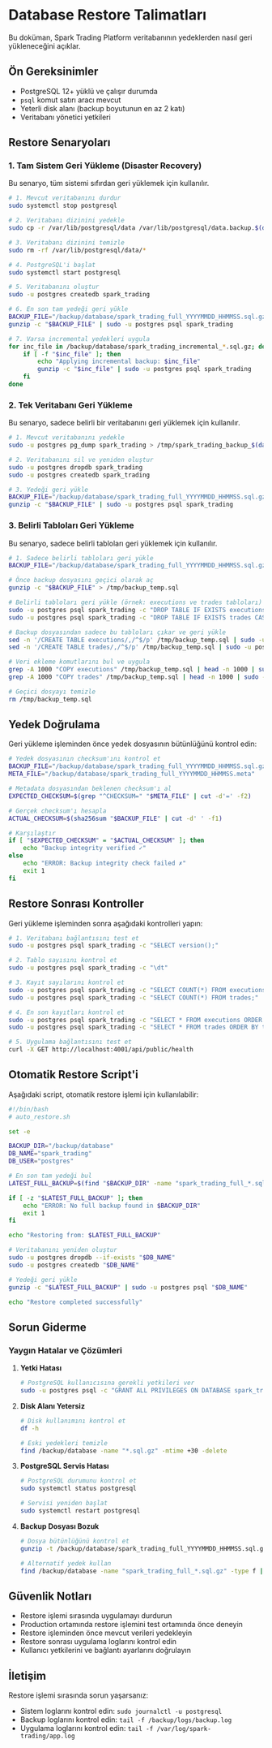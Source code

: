 # Database Restore Talimatları

Bu doküman, Spark Trading Platform veritabanının yedeklerden nasıl geri yükleneceğini açıklar.

## Ön Gereksinimler

- PostgreSQL 12+ yüklü ve çalışır durumda
- `psql` komut satırı aracı mevcut
- Yeterli disk alanı (backup boyutunun en az 2 katı)
- Veritabanı yönetici yetkileri

## Restore Senaryoları

### 1. Tam Sistem Geri Yükleme (Disaster Recovery)

Bu senaryo, tüm sistemi sıfırdan geri yüklemek için kullanılır.

```bash
# 1. Mevcut veritabanını durdur
sudo systemctl stop postgresql

# 2. Veritabanı dizinini yedekle
sudo cp -r /var/lib/postgresql/data /var/lib/postgresql/data.backup.$(date +%Y%m%d_%H%M%S)

# 3. Veritabanı dizinini temizle
sudo rm -rf /var/lib/postgresql/data/*

# 4. PostgreSQL'i başlat
sudo systemctl start postgresql

# 5. Veritabanını oluştur
sudo -u postgres createdb spark_trading

# 6. En son tam yedeği geri yükle
BACKUP_FILE="/backup/database/spark_trading_full_YYYYMMDD_HHMMSS.sql.gz"
gunzip -c "$BACKUP_FILE" | sudo -u postgres psql spark_trading

# 7. Varsa incremental yedekleri uygula
for inc_file in /backup/database/spark_trading_incremental_*.sql.gz; do
    if [ -f "$inc_file" ]; then
        echo "Applying incremental backup: $inc_file"
        gunzip -c "$inc_file" | sudo -u postgres psql spark_trading
    fi
done
```

### 2. Tek Veritabanı Geri Yükleme

Bu senaryo, sadece belirli bir veritabanını geri yüklemek için kullanılır.

```bash
# 1. Mevcut veritabanını yedekle
sudo -u postgres pg_dump spark_trading > /tmp/spark_trading_backup_$(date +%Y%m%d_%H%M%S).sql

# 2. Veritabanını sil ve yeniden oluştur
sudo -u postgres dropdb spark_trading
sudo -u postgres createdb spark_trading

# 3. Yedeği geri yükle
BACKUP_FILE="/backup/database/spark_trading_full_YYYYMMDD_HHMMSS.sql.gz"
gunzip -c "$BACKUP_FILE" | sudo -u postgres psql spark_trading
```

### 3. Belirli Tabloları Geri Yükleme

Bu senaryo, sadece belirli tabloları geri yüklemek için kullanılır.

```bash
# 1. Sadece belirli tabloları geri yükle
BACKUP_FILE="/backup/database/spark_trading_full_YYYYMMDD_HHMMSS.sql.gz"

# Önce backup dosyasını geçici olarak aç
gunzip -c "$BACKUP_FILE" > /tmp/backup_temp.sql

# Belirli tabloları geri yükle (örnek: executions ve trades tabloları)
sudo -u postgres psql spark_trading -c "DROP TABLE IF EXISTS executions CASCADE;"
sudo -u postgres psql spark_trading -c "DROP TABLE IF EXISTS trades CASCADE;"

# Backup dosyasından sadece bu tabloları çıkar ve geri yükle
sed -n '/CREATE TABLE executions/,/^$/p' /tmp/backup_temp.sql | sudo -u postgres psql spark_trading
sed -n '/CREATE TABLE trades/,/^$/p' /tmp/backup_temp.sql | sudo -u postgres psql spark_trading

# Veri ekleme komutlarını bul ve uygula
grep -A 1000 "COPY executions" /tmp/backup_temp.sql | head -n 1000 | sudo -u postgres psql spark_trading
grep -A 1000 "COPY trades" /tmp/backup_temp.sql | head -n 1000 | sudo -u postgres psql spark_trading

# Geçici dosyayı temizle
rm /tmp/backup_temp.sql
```

## Yedek Doğrulama

Geri yükleme işleminden önce yedek dosyasının bütünlüğünü kontrol edin:

```bash
# Yedek dosyasının checksum'ını kontrol et
BACKUP_FILE="/backup/database/spark_trading_full_YYYYMMDD_HHMMSS.sql.gz"
META_FILE="/backup/database/spark_trading_full_YYYYMMDD_HHMMSS.meta"

# Metadata dosyasından beklenen checksum'ı al
EXPECTED_CHECKSUM=$(grep "^CHECKSUM=" "$META_FILE" | cut -d'=' -f2)

# Gerçek checksum'ı hesapla
ACTUAL_CHECKSUM=$(sha256sum "$BACKUP_FILE" | cut -d' ' -f1)

# Karşılaştır
if [ "$EXPECTED_CHECKSUM" = "$ACTUAL_CHECKSUM" ]; then
    echo "Backup integrity verified ✓"
else
    echo "ERROR: Backup integrity check failed ✗"
    exit 1
fi
```

## Restore Sonrası Kontroller

Geri yükleme işleminden sonra aşağıdaki kontrolleri yapın:

```bash
# 1. Veritabanı bağlantısını test et
sudo -u postgres psql spark_trading -c "SELECT version();"

# 2. Tablo sayısını kontrol et
sudo -u postgres psql spark_trading -c "\dt"

# 3. Kayıt sayılarını kontrol et
sudo -u postgres psql spark_trading -c "SELECT COUNT(*) FROM executions;"
sudo -u postgres psql spark_trading -c "SELECT COUNT(*) FROM trades;"

# 4. En son kayıtları kontrol et
sudo -u postgres psql spark_trading -c "SELECT * FROM executions ORDER BY started_at DESC LIMIT 5;"
sudo -u postgres psql spark_trading -c "SELECT * FROM trades ORDER BY ts DESC LIMIT 5;"

# 5. Uygulama bağlantısını test et
curl -X GET http://localhost:4001/api/public/health
```

## Otomatik Restore Script'i

Aşağıdaki script, otomatik restore işlemi için kullanılabilir:

```bash
#!/bin/bash
# auto_restore.sh

set -e

BACKUP_DIR="/backup/database"
DB_NAME="spark_trading"
DB_USER="postgres"

# En son tam yedeği bul
LATEST_FULL_BACKUP=$(find "$BACKUP_DIR" -name "spark_trading_full_*.sql.gz" -type f | sort | tail -n 1)

if [ -z "$LATEST_FULL_BACKUP" ]; then
    echo "ERROR: No full backup found in $BACKUP_DIR"
    exit 1
fi

echo "Restoring from: $LATEST_FULL_BACKUP"

# Veritabanını yeniden oluştur
sudo -u postgres dropdb --if-exists "$DB_NAME"
sudo -u postgres createdb "$DB_NAME"

# Yedeği geri yükle
gunzip -c "$LATEST_FULL_BACKUP" | sudo -u postgres psql "$DB_NAME"

echo "Restore completed successfully"
```

## Sorun Giderme

### Yaygın Hatalar ve Çözümleri

1. **Yetki Hatası**
   ```bash
   # PostgreSQL kullanıcısına gerekli yetkileri ver
   sudo -u postgres psql -c "GRANT ALL PRIVILEGES ON DATABASE spark_trading TO spark_user;"
   ```

2. **Disk Alanı Yetersiz**
   ```bash
   # Disk kullanımını kontrol et
   df -h
   
   # Eski yedekleri temizle
   find /backup/database -name "*.sql.gz" -mtime +30 -delete
   ```

3. **PostgreSQL Servis Hatası**
   ```bash
   # PostgreSQL durumunu kontrol et
   sudo systemctl status postgresql
   
   # Servisi yeniden başlat
   sudo systemctl restart postgresql
   ```

4. **Backup Dosyası Bozuk**
   ```bash
   # Dosya bütünlüğünü kontrol et
   gunzip -t /backup/database/spark_trading_full_YYYYMMDD_HHMMSS.sql.gz
   
   # Alternatif yedek kullan
   find /backup/database -name "spark_trading_full_*.sql.gz" -type f | sort | tail -n 2
   ```

## Güvenlik Notları

- Restore işlemi sırasında uygulamayı durdurun
- Production ortamında restore işlemini test ortamında önce deneyin
- Restore işleminden önce mevcut verileri yedekleyin
- Restore sonrası uygulama loglarını kontrol edin
- Kullanıcı yetkilerini ve bağlantı ayarlarını doğrulayın

## İletişim

Restore işlemi sırasında sorun yaşarsanız:
- Sistem loglarını kontrol edin: `sudo journalctl -u postgresql`
- Backup loglarını kontrol edin: `tail -f /backup/logs/backup.log`
- Uygulama loglarını kontrol edin: `tail -f /var/log/spark-trading/app.log` 